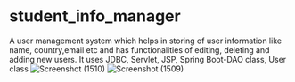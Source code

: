 # student_info_manager
A user management system which helps in storing of user information like name, country,email etc and has functionalities of editing, deleting and adding new users.
It uses JDBC, Servlet, JSP, Spring Boot-DAO class, User class
![Screenshot (1510)](https://user-images.githubusercontent.com/86222578/183241149-c9eb9f24-82d6-43dd-99e2-204ff29a045d.png)
![Screenshot (1509)](https://user-images.githubusercontent.com/86222578/183241181-676b7227-6bb4-406c-80ab-ab5f417e3637.png)

